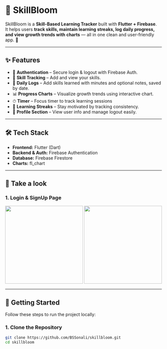 # 🌱 SkillBloom

SkillBloom is a **Skill-Based Learning Tracker** built with **Flutter + Firebase**.  
It helps users **track skills, maintain learning streaks, log daily progress, and view growth trends with charts** — all in one clean and user-friendly app. 🚀

---

## ✨ Features

- 🔐 **Authentication** – Secure login & logout with Firebase Auth.  
- 🌱 **Skill Tracking** – Add and view your skills.
- 📅 **Daily Logs** – Add skills learned with minutes and optional notes, saved by date.
- 📊 **Progress Charts** – Visualize growth trends using interactive chart.
- ⏱ **Timer** – Focus timer to track learning sessions
- 🔔 **Learning Streaks** – Stay motivated by tracking consistency. 
- 👤 **Profile Section** – View user info and manage logout easily. 

---

## 🛠️ Tech Stack

- **Frontend:** Flutter (Dart)  
- **Backend & Auth:** Firebase Authentication  
- **Database:** Firebase Firestore  
- **Charts:** fl_chart  

---

## 📸 Take a look
### 1. Login & SignUp Page  
<img src="assets/screenshots/login.jpeg" width="250"> <img src="images/screenshots/signup.jpeg" width="250">  


---

## 🚀 Getting Started

Follow these steps to run the project locally:

### 1. Clone the Repository
```bash
git clone https://github.com/BSSonali/skillbloom.git
cd skillbloom
